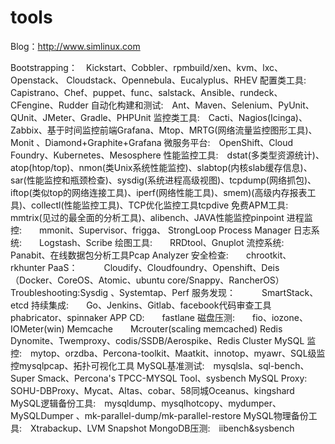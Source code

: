 # tools
Blog：http://www.simlinux.com

Bootstrapping： Kickstart、Cobbler、rpmbuild/xen、kvm、lxc、Openstack、 Cloudstack、Opennebula、Eucalyplus、RHEV
配置类工具: Capistrano、Chef、puppet、func、salstack、Ansible、rundeck、CFengine、Rudder
自动化构建和测试: Ant、Maven、Selenium、PyUnit、QUnit、JMeter、Gradle、PHPUnit
监控类工具: Cacti、Nagios(Icinga)、Zabbix、基于时间监控前端Grafana、Mtop、MRTG(网络流量监控图形工具)、Monit 、Diamond+Graphite+Grafana
微服务平台: OpenShift、Cloud Foundry、Kubernetes、Mesosphere
性能监控工具: dstat(多类型资源统计)、atop(htop/top)、nmon(类Unix系统性能监控)、slabtop(内核slab缓存信息)、sar(性能监控和瓶颈检查)、sysdig(系统进程高级视图)、tcpdump(网络抓包)、iftop(类似top的网络连接工具)、iperf(网络性能工具)、smem)(高级内存报表工具)、collectl(性能监控工具)、TCP优化监控工具tcpdive
免费APM工具:  mmtrix(见过的最全面的分析工具)、alibench、JAVA性能监控pinpoint
进程监控:  mmonit、Supervisor、frigga、 StrongLoop Process Manager
日志系统:  Logstash、Scribe
绘图工具:  RRDtool、Gnuplot
流控系统:  Panabit、在线数据包分析工具Pcap Analyzer
安全检查:  chrootkit、rkhunter
PaaS：   Cloudify、Cloudfoundry、Openshift、Deis （Docker、CoreOS、Atomic、ubuntu core/Snappy、RancherOS） 
Troubleshooting:Sysdig 、Systemtap、Perf
服务发现：   SmartStack、etcd 
持续集成:  Go、Jenkins、Gitlab、facebook代码审查工具phabricator、spinnaker
APP CD:  fastlane
磁盘压测:  fio、iozone、IOMeter(win)
Memcache  Mcrouter(scaling memcached)
Redis  Dynomite、Twemproxy、codis/SSDB/Aerospike、Redis Cluster
MySQL 监控: mytop、orzdba、Percona-toolkit、Maatkit、innotop、myawr、SQL级监控mysqlpcap、拓扑可视化工具 
MySQL基准测试: mysqlsla、sql-bench、Super Smack、Percona's TPCC-MYSQL Tool、sysbench 
MySQL Proxy: SOHU-DBProxy、Mycat、Altas、cobar、58同城Oceanus、kingshard
MySQL逻辑备份工具: mysqldump、mysqlhotcopy、mydumper、MySQLDumper 、mk-parallel-dump/mk-parallel-restore
MySQL物理备份工具: Xtrabackup、LVM Snapshot
MongoDB压测: iibench&sysbench
